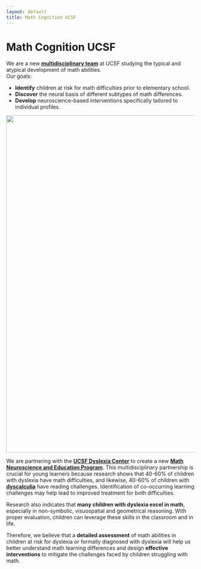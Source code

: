 ```yaml
---
layout: default
title: Math Cognition UCSF
---
```



# Math Cognition UCSF 

We are a new [**multidisciplinary team**](/team) at UCSF studying the typical and atypical development of math abilities.\
Our goals:
* **Identify** children at risk for math difficulties prior to elementary school.
* **Discover** the neural basis of different subtypes of math differences.
* **Develop** neuroscience-based interventions specifically tailored to individual profiles.

<img src="assets/math_program_fig.png" width="900" class="center">

<!--
<picture>
    <source srcset="assets/math_program.png" media="(min-width: 720px)" width="800"> 
    <img src="images/logo.png" onerror="this.style.display='none'">
</picture>

<picture>
    <source srcset="assets/math_program_fig_vertical.png" media="(max-width: 720px)" width="360">
    <img src="images/logo.png" onerror="this.style.display='none'">
</picture> -->

We are partnering with the [**UCSF Dyslexia Center**](https://dyslexia.ucsf.edu/) to create a new [**Math Neuroscience and Education Program**](/math_program). This multidisciplinary partnership is crucial for young learners because research shows that 40-60% of children with dyslexia have math difficulties, and likewise, 40-60% of children with [**dyscalculia**](/dyscalculia/) have reading challenges. Identification of co-occurring learning challenges may help lead to improved treatment for both difficulties.

Research also indicates that **many children with dyslexia excel in math**, especially in non-symbolic, visuospatial and geometrical reasoning. With proper evaluation, children can leverage these skills in the classroom and in life.

Therefore, we believe that a **detailed assessment** of math abilities in children at risk for dyslexia or formally diagnosed with dyslexia will help us better understand math learning differences and design **effective interventions** to mitigate the challenges faced by children struggling with math. 